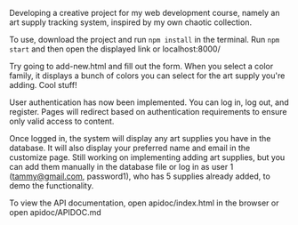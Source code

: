 Developing a creative project for my web development course, namely an art supply tracking system, inspired by my own chaotic collection.

To use, download the project and run <code>npm install</code> in the terminal. Run <code>npm start</code> and then open the displayed link or localhost:8000/

Try going to add-new.html and fill out the form. When you select a color family, it displays a bunch of colors you can select for the art supply you're adding. Cool stuff!

User authentication has now been implemented. You can log in, log out, and register. Pages will redirect based on authentication requirements to ensure only valid access to content.

Once logged in, the system will display any art supplies you have in the database. It will also display your preferred name and email in the customize page. Still working on implementing adding art supplies, but you can add them manually in the database file or log in as user 1 (tammy@gmail.com, password1), who has 5 supplies already added, to demo the functionality.

To view the API documentation, open apidoc/index.html in the browser or open apidoc/APIDOC.md